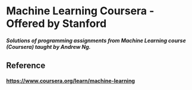 # Machine Learning Coursera - Offered by Stanford
##### Solutions of programming assignments from Machine Learning course (Coursera) taught by Andrew Ng.
## Reference
#### https://www.coursera.org/learn/machine-learning
